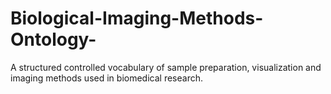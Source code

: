 # Biological-Imaging-Methods-Ontology-
A structured controlled vocabulary of sample preparation, visualization and imaging methods used in biomedical research.
